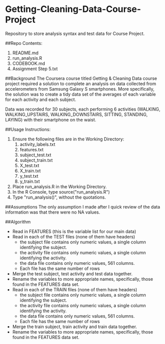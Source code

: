 # Getting-Cleaning-Data-Course-Project
Repository to store analysis syntax and test data for Course Project.

##Repo Contents:
1. README.md
2. run_analysis.R
3. CODEBOOK.md
4. Assignment Step 5.txt

##Background
The Coursera course titled Getting & Cleaning Data course project required a solution to complete an analysis on data collected from accelerometers from Samsung Galaxy S smartphones.  More specifically, the solution was to create a tidy data set of the averages of each variable for each activity and each subject.

Data was recorded for 30 subjects, each performing 6 activities (WALKING, WALKING_UPSTAIRS, WALKING_DOWNSTAIRS, SITTING, STANDING, LAYING) with their smartphone on the waist.

##Usage Instructions:
1. Ensure the following files are in the Working Directory:
	1. activity_labels.txt
	2. features.txt
	3. subject_test.txt
	4. subject_train.txt
	5. X_test.txt
	6. X_train.txt
	7. y_test.txt
	8. y_train.txt
2. Place run_analysis.R in the Working Directory.
3. In the R Console, type source("run_analysis.R")
4. Type "run_analysis()", without the quotations.

##Assumptions
The only assumption I made after I quick review of the data information was that there were no NA values.

##Algorithm
* Read in FEATURES (this is the variable list for our main data)
* Read in each of the TEST files (none of them have headers)
	* the subject file contains only numeric values, a single column identifying the subject.
	* the activity file contains only numeric values, a single column identifying the activity.
	* the data file contains only numeric values, 561 columns.
	* Each file has the same number of rows
* Merge the test subject, test activity and test data together.
* Rename the variables to more appropriate names, specifically, those found in the FEATURES data set.
* Read in each of the TRAIN files (none of them have headers)
	* the subject file contains only numeric values, a single column identifying the subject.
	* the activity file contains only numeric values, a single column identifying the activity.
	* the data file contains only numeric values, 561 columns.
	* Each file has the same number of rows
* Merge the train subject, train activity and train data together.
* Rename the variables to more appropriate names, specifically, those found in the FEATURES data set.
